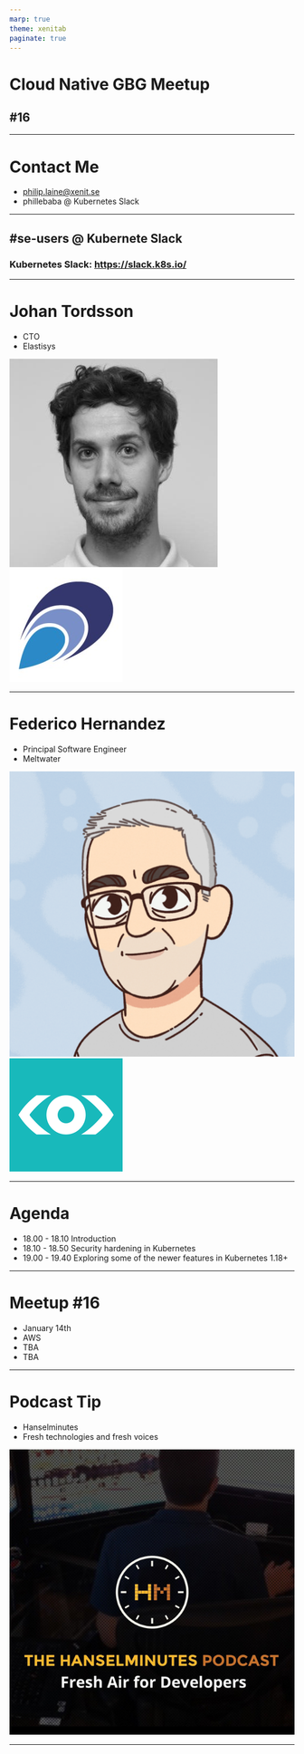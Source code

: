 ```yaml
---
marp: true
theme: xenitab
paginate: true
---
```


<!-- _paginate: false -->
<!-- _class: lead -->

# Cloud Native GBG Meetup
## #16
---

<!-- _class: lead -->

# Contact Me

- philip.laine@xenit.se
- phillebaba @ Kubernetes Slack

---

<!-- _class: lead -->

## #se-users @ Kubernete Slack
### Kubernetes Slack: https://slack.k8s.io/

---

# Johan Tordsson

- CTO
- Elastisys

![bg w:40% vertical right](./assets/no-license/johan-tordsson.jpg)
![bg w:40% vertical right](./assets/no-license/elastisys.jpg)

---

# Federico Hernandez

- Principal Software Engineer
- Meltwater

![bg w:40% right](./assets/no-license/federico-hernandez.png)
![bg w:40% vertical right](./assets/no-license/meltwater.png)

---

<!-- _paginate: false -->
<!-- _class: lead -->

# Agenda

- 18.00 - 18.10 Introduction
- 18.10 - 18.50 Security hardening in Kubernetes
- 19.00 - 19.40 Exploring some of the newer features in Kubernetes 1.18+

---

# Meetup #16

- January 14th
- AWS
- TBA
- TBA

---

# Podcast Tip

- Hanselminutes
- Fresh technologies and fresh voices

![bg w:60% left](./assets/no-license/hanselminutes.jpg)

---
